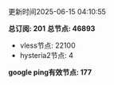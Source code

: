 更新时间2025-06-15 04:10:55

**总订阅: 201**
**总节点: 46893**
- vless节点: 22100
- hysteria2节点: 4

**google ping有效节点: 177**
